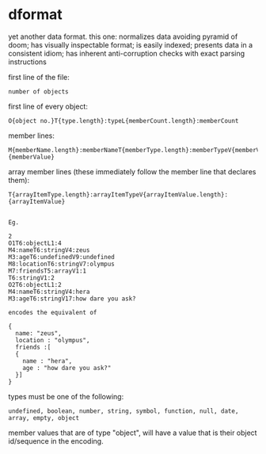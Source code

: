 # dformat
yet another data format.  this one: normalizes data avoiding pyramid of doom; has visually inspectable format; is easily indexed; presents data in a consistent idiom; has inherent anti-corruption checks with exact parsing instructions


first line of the file:
  
    number of objects

first line of every object:
    
    O{object no.}T{type.length}:typeL{memberCount.length}:memberCount

member lines:
  
    M{memberName.length}:memberNameT{memberType.length}:memberTypeV{memberValue.length}:{memberValue}
  
array member lines (these immediately follow the member line that declares them):
  
    T{arrayItemType.length}:arrayItemTypeV{arrayItemValue.length}:{arrayItemValue}


    Eg.

    2
    O1T6:objectL1:4
    M4:nameT6:stringV4:zeus
    M3:ageT6:undefinedV9:undefined  
    M8:locationT6:stringV7:olympus
    M7:friendsT5:arrayV1:1
    T6:stringV1:2
    O2T6:objectL1:2
    M4:nameT6:stringV4:hera
    M3:ageT6:stringV17:how dare you ask?  

    encodes the equivalent of 

    {
      name: "zeus",
      location : "olympus",
      friends :[ 
      {
        name : "hera",
        age : "how dare you ask?"
      }]
    }


types must be one of the following:
  
    undefined, boolean, number, string, symbol, function, null, date, array, empty, object  
  
member values that are of type "object", will have a value that is their object id/sequence in the encoding.  
    
